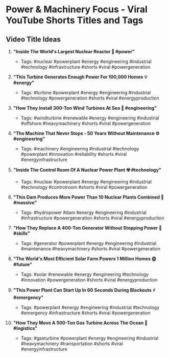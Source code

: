 # Power & Machinery Focus - Viral YouTube Shorts Titles and Tags

## Video Title Ideas

1. **"Inside The World's Largest Nuclear Reactor 🔋 #power"**
   - Tags: #nuclear #powerplant #energy #engineering #industrial #technology #infrastructure #shorts #viral #powergeneration

2. **"This Turbine Generates Enough Power For 100,000 Homes 💡 #energy"**
   - Tags: #turbine #powerplant #energy #engineering #industrial #technology #powergeneration #shorts #viral #energyproduction

3. **"How They Install 300-Ton Wind Turbines At Sea 🌊 #engineering"**
   - Tags: #windturbine #renewable #energy #engineering #industrial #offshore #heavymachinery #shorts #viral #powergeneration

4. **"The Machine That Never Stops - 50 Years Without Maintenance ⚙️ #engineering"**
   - Tags: #machinery #engineering #industrial #technology #powerplant #innovation #reliability #shorts #viral #energyinfrastructure

5. **"Inside The Control Room Of A Nuclear Power Plant ☢️ #technology"**
   - Tags: #nuclear #powerplant #energy #engineering #industrial #technology #controlroom #shorts #viral #powergeneration

6. **"This Dam Produces More Power Than 10 Nuclear Plants Combined 💪 #massive"**
   - Tags: #hydropower #dam #energy #engineering #industrial #infrastructure #powergeneration #shorts #viral #energyproduction

7. **"How They Replace A 400-Ton Generator Without Stopping Power 🔌 #skills"**
   - Tags: #generator #powerplant #energy #engineering #industrial #maintenance #heavymachinery #shorts #viral #powergeneration

8. **"The World's Most Efficient Solar Farm Powers 1 Million Homes 🌞 #future"**
   - Tags: #solar #renewable #energy #engineering #technology #innovation #powergeneration #shorts #viral #energyproduction

9. **"This Power Plant Can Start Up In 60 Seconds During Blackouts ⚡ #emergency"**
   - Tags: #powerplant #energy #engineering #industrial #technology #emergency #infrastructure #shorts #viral #powergeneration

10. **"How They Move A 500-Ton Gas Turbine Across The Ocean 🚢 #logistics"**
    - Tags: #gasturbine #powerplant #energy #engineering #industrial #heavymachinery #transportation #shorts #viral #energyinfrastructure
